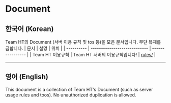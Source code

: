# Document
## 한국어 (Korean)
Team HT의 Document (서버 이용 규칙 및 tos 등)을 모은 문서입니다. 무단 복제를 금합니다.
| 문서 | 설명 | 위치 |
| ---------- | ---------------------------- | ---------------- |
| Team HT 이용규칙 | Team HT 서버의 이용규칙입니다! | [rules/](https://github.com/teamht/Document/blob/master/rules/) |

---

## 영어 (English)
This document is a collection of Team HT's Document (such as server usage rules and toos). No unauthorized duplication is allowed.